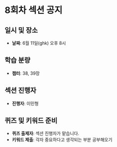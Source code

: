 # 8회차 섹션 공지

## 일시 및 장소
- **날짜**: 6월 11일(ghk) 오후 8시

## 학습 분량
- **챕터**: 38, 39장

## 섹션 진행자
- **진행자**: 이민형

## 퀴즈 및 키워드 준비
- **퀴즈 출제자**: 섹션 진행자가 맡습니다.
- **키워드 제출**: 각자 중요하다고 생각되는 부분 공부해오기

